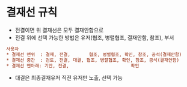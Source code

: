 # 결재선 규칙

* 전결이면 위 결재선은 모두 결재안함으로
* 전결 위에 선택 가능한 방법은 유저(협조, 병렬협조, 결재안함, 참조), 부서

```ini
사용자
* 결재선 맨위  : 결재, 전결,       협조, 병렬협조, 확인, 참조, 공석(결재안함)
* 결재선 중간  : 검토, 전결, 대결, 협조, 병렬협조, 확인, 참조, 공석(결재안함)
* 결재선 맨아래: 기안, 전결,                       확인
```

* 대결은 최종결재유저 직전 유저만 노출, 선택 가능

